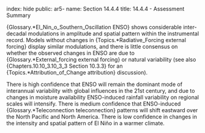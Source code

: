 index: hide
public: ar5-
name: Section 14.4.4
title: 14.4.4 - Assessment Summary

{Glossary.*El_Nin_o_Southern_Oscillation ENSO} shows considerable inter-decadal modulations in amplitude and spatial pattern within the instrumental record. Models without changes in {Topics.*Radiative_Forcing external forcing} display similar modulations, and there is little consensus on whether the observed changes in ENSO are due to {Glossary.*External_forcing external forcing} or natural variability (see also {Chapters.10.10_3.10_3_3 Section 10.3.3} for an {Topics.*Attribution_of_Change attribution} discussion).

There is high confidence that ENSO will remain the dominant mode of interannual variability with global influences in the 21st century, and due to changes in moisture availability ENSO-induced rainfall variability on regional scales will intensify. There is medium confidence that ENSO-induced {Glossary.*Teleconnection teleconnection} patterns will shift eastward over the North Pacific and North America. There is low confidence in changes in the intensity and spatial pattern of El Niño in a warmer climate.
